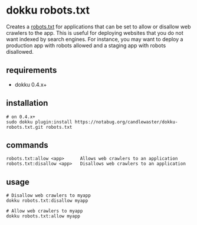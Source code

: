 # dokku robots.txt

Creates a [robots.txt](https://en.wikipedia.org/wiki/Robots_exclusion_standard) for applications that can be set to allow or disallow web crawlers to the app. This is useful for deploying websites that you do not want indexed by search engines. For instance, you may want to deploy a production app with robots allowed and a staging app with robots disallowed.

## requirements

- dokku 0.4.x+

## installation

```shell
# on 0.4.x+
sudo dokku plugin:install https://notabug.org/candlewaster/dokku-robots.txt.git robots.txt
```

## commands

```
robots.txt:allow <app>      Allows web crawlers to an application
robots.txt:disallow <app>   Disallows web crawlers to an application
```

## usage

```shell
# Disallow web crawlers to myapp
dokku robots.txt:disallow myapp

# Allow web crawlers to myapp
dokku robots.txt:allow myapp
```
